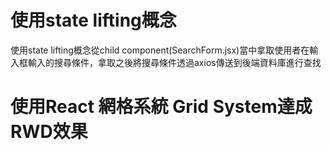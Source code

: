 # 使用state lifting概念
使用state lifting概念從child component(SearchForm.jsx)當中拿取使用者在輸入框輸入的搜尋條件，拿取之後將搜尋條件透過axios傳送到後端資料庫進行查找
# 使用React 網格系統 Grid System達成RWD效果

